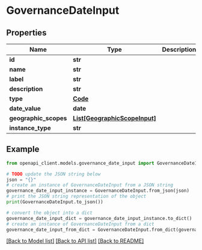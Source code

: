 # GovernanceDateInput


## Properties

Name | Type | Description | Notes
------------ | ------------- | ------------- | -------------
**id** | **str** |  | 
**name** | **str** |  | 
**label** | **str** |  | [optional] 
**description** | **str** |  | [optional] 
**type** | [**Code**](Code.md) |  | 
**date_value** | **date** |  | 
**geographic_scopes** | [**List[GeographicScopeInput]**](GeographicScopeInput.md) |  | 
**instance_type** | **str** |  | 

## Example

```python
from openapi_client.models.governance_date_input import GovernanceDateInput

# TODO update the JSON string below
json = "{}"
# create an instance of GovernanceDateInput from a JSON string
governance_date_input_instance = GovernanceDateInput.from_json(json)
# print the JSON string representation of the object
print(GovernanceDateInput.to_json())

# convert the object into a dict
governance_date_input_dict = governance_date_input_instance.to_dict()
# create an instance of GovernanceDateInput from a dict
governance_date_input_from_dict = GovernanceDateInput.from_dict(governance_date_input_dict)
```
[[Back to Model list]](../README.md#documentation-for-models) [[Back to API list]](../README.md#documentation-for-api-endpoints) [[Back to README]](../README.md)



